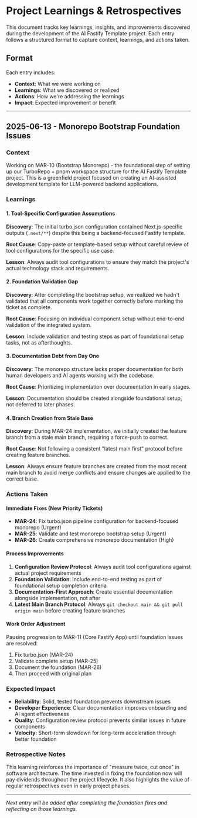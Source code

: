 # Project Learnings & Retrospectives

This document tracks key learnings, insights, and improvements discovered during the development of the AI Fastify Template project. Each entry follows a structured format to capture context, learnings, and actions taken.

## Format

Each entry includes:

- **Context**: What we were working on
- **Learnings**: What we discovered or realized
- **Actions**: How we're addressing the learnings
- **Impact**: Expected improvement or benefit

---

## 2025-06-13 - Monorepo Bootstrap Foundation Issues

### Context

Working on MAR-10 (Bootstrap Monorepo) - the foundational step of setting up our TurboRepo + pnpm workspace structure for the AI Fastify Template project. This is a greenfield project focused on creating an AI-assisted development template for LLM-powered backend applications.

### Learnings

#### 1. Tool-Specific Configuration Assumptions

**Discovery**: The initial turbo.json configuration contained Next.js-specific outputs (`.next/**`) despite this being a backend-focused Fastify template.

**Root Cause**: Copy-paste or template-based setup without careful review of tool configurations for the specific use case.

**Lesson**: Always audit tool configurations to ensure they match the project's actual technology stack and requirements.

#### 2. Foundation Validation Gap

**Discovery**: After completing the bootstrap setup, we realized we hadn't validated that all components work together correctly before marking the ticket as complete.

**Root Cause**: Focusing on individual component setup without end-to-end validation of the integrated system.

**Lesson**: Include validation and testing steps as part of foundational setup tasks, not as afterthoughts.

#### 3. Documentation Debt from Day One

**Discovery**: The monorepo structure lacks proper documentation for both human developers and AI agents working with the codebase.

**Root Cause**: Prioritizing implementation over documentation in early stages.

**Lesson**: Documentation should be created alongside foundational setup, not deferred to later phases.

#### 4. Branch Creation from Stale Base

**Discovery**: During MAR-24 implementation, we initially created the feature branch from a stale main branch, requiring a force-push to correct.

**Root Cause**: Not following a consistent "latest main first" protocol before creating feature branches.

**Lesson**: Always ensure feature branches are created from the most recent main branch to avoid merge conflicts and ensure changes are applied to the correct base.

### Actions Taken

#### Immediate Fixes (New Priority Tickets)

- **MAR-24**: Fix turbo.json pipeline configuration for backend-focused monorepo (Urgent)
- **MAR-25**: Validate and test monorepo bootstrap setup (Urgent)
- **MAR-26**: Create comprehensive monorepo documentation (High)

#### Process Improvements

1. **Configuration Review Protocol**: Always audit tool configurations against actual project requirements
2. **Foundation Validation**: Include end-to-end testing as part of foundational setup completion criteria
3. **Documentation-First Approach**: Create essential documentation alongside implementation, not after
4. **Latest Main Branch Protocol**: Always `git checkout main && git pull origin main` before creating feature branches

#### Work Order Adjustment

Pausing progression to MAR-11 (Core Fastify App) until foundation issues are resolved:

1. Fix turbo.json (MAR-24)
2. Validate complete setup (MAR-25)
3. Document the foundation (MAR-26)
4. Then proceed with original plan

### Expected Impact

- **Reliability**: Solid, tested foundation prevents downstream issues
- **Developer Experience**: Clear documentation improves onboarding and AI agent effectiveness
- **Quality**: Configuration review protocol prevents similar issues in future components
- **Velocity**: Short-term slowdown for long-term acceleration through better foundation

### Retrospective Notes

This learning reinforces the importance of "measure twice, cut once" in software architecture. The time invested in fixing the foundation now will pay dividends throughout the project lifecycle. It also highlights the value of regular retrospectives even in early project phases.

---

_Next entry will be added after completing the foundation fixes and reflecting on those learnings._
